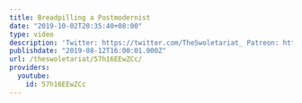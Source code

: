 ```yaml
---
title: Breadpilling a Postmodernist
date: "2019-10-02T20:35:40+08:00"
type: video
description: 'Twitter: https://twitter.com/TheSwoletariat_ Patreon: https://www.patreon.com/the_swoletariat'
publishdate: "2019-08-12T16:00:01.000Z"
url: /theswoletariat/57h16EEwZCc/
providers:
  youtube:
    id: 57h16EEwZCc
---
```

